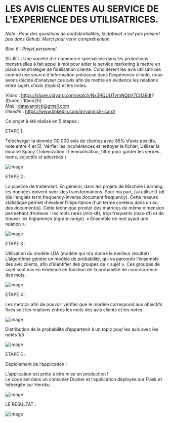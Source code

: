 # LES AVIS CLIENTES AU SERVICE DE L'EXPERIENCE DES UTILISATRICES.
_Note : Pour des questions de confidentialités, le dataset n'est pas présent pas dans Github. Merci pour votre compréhention_  
  
_Bloc 6 : Projet personnel_ 

SUJET : 
Une société d'e-commerce spécialisée dans les protections menstruelles à fait appel à moi pour aider le service marketing à mettre en place une stratégie de fidélisation cliente.
Concidérent les avis utilisatrices comme une source d'information précieuse dans l'expérience cliente, nous avons décidé d'analyser ces avis afin de mettre en évidence les relations entre sujets d'avis (topics) et les notes.

_Vidéo_ : https://share.vidyard.com/watch/Nx3RQUUTvmNQbV7Cj13Edt? (Durée : 10mn20)  
_Mail_ : datayannick@gmail.com  
_linkedin_ : https://www.linkedin.com/in/yannick-icard/

Ce projet à été réalisé en 5 étapes :

ETAPE 1 :

Télécharger la donnée (10 000 avis de clientes avec 85% d'avis positifs, note entre 4 et 5),
Vérfier les incohérences et nettoyer le fichier,
Utiliser la librairie Spacy (Tokenization : Lemmatisation, filtre pour garder les verbes , noms, adjectifs et adverbes )



![image](https://user-images.githubusercontent.com/98116639/172199698-bb7b9e14-3179-46e9-8727-aa4325f1ed92.png)


ETAPE 2 :

La pipeline de traitement. 
En général, dans les projets de Machine Learning, les données doivent subir des transformations.
Pour ma part, j’ai utilisé tf-idf (de l'anglais term frequency-inverse document frequency).
Cette mesure statistique permet d'évaluer l'importance d'un terme contenu dans un ou des document(s).
Cette technique produit des matrices de même dimension permettant d’enlever :
les mots rares (min-df), 
trop fréquents (max-df) et 
de trouver les bigrammes  (ngram-range). « Ensemble de mot ayant une relation ».

![image](https://user-images.githubusercontent.com/98116639/172200817-0cae3d37-4081-4900-9cd4-b78d396d7690.png)


ETAPE 3 : 

Utilisation du modèle LDA (modèle qui m’a donné le meilleur résultat) 
L’algorithme génère un modèle de probabilité, qui va parcourir l’ensemble des avis clients, afin d’identifier des groupes de « sujet ».
Ces groupes de sujet sont mis en évidence en fonction de la probabilité de cooccurrence des mots.

![image](https://user-images.githubusercontent.com/98116639/172200933-ddf11c80-9586-4023-83be-5b57df6e3b7a.png)

ETAPE 4 :

Les metrics afin de pouvoir vérifier que le modèle correspond aux objectifs fixés soit les relations entres les mots des avis clients et les notes.

![image](https://user-images.githubusercontent.com/98116639/172201672-219abd51-d5a5-4348-b7bf-3283ee0dfb42.png)


Distribution de  la probabilité d’appartenir à un topic pour les avis avec les notes 1/5 

![image](https://user-images.githubusercontent.com/98116639/172201522-56535576-d5b8-4692-ade4-d0ec816c6d30.png)

ETAPE 5 :

Déploiement de l’application :

L’application est prête à être mise en production !  
Le code est dans un container Docker et l’application déployée sur Flask et hébergée sur Heroku.  

![image](https://user-images.githubusercontent.com/98116639/172202079-942ece57-aa05-49ae-9dea-5ff6db7d29a5.png)

LE RESULTAT : 

![image](https://user-images.githubusercontent.com/98116639/172202983-a8873a8d-9ceb-44f2-838e-5383a064be3e.png)



